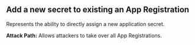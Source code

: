 ## Add a new secret to existing an App Registration

Represents the ability to directly assign a new application secret.

**Attack Path:** Allows attackers to take over all App Registrations.